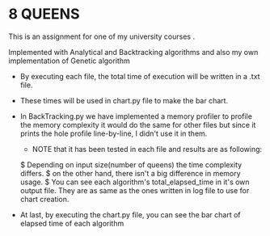 # 8 QUEENS

This is an assignment for one of my university courses <Computational Intelligence>.

Implemented with Analytical and Backtracking algorithms and also my own implementation of Genetic algorithm

-   By executing each file, the total time of execution will be written in a .txt file.
-   These times will be used in chart.py file to make the bar chart.

-   In BackTracking.py we have implemented a memory profiler to profile the memory complexity
    it would do the same for other files but since it prints the hole profile line-by-line, I
    didn't use it in them.

    * NOTE that it has been tested in each file and results are as following:

    $   Depending on input size(number of queens) the time complexity differs.
    $   on the other hand, there isn't a big difference in memory usage.
    $   You can see each algorithm's total_elapsed_time in it's own output file.
        They are as same as the ones written in log file to use for chart creation.

- At last, by executing the chart.py file, you can see the bar chart of elapsed time of each algorithm

